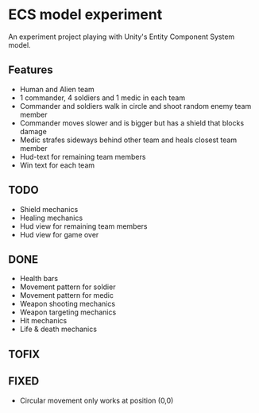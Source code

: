 # ECS model experiment
An experiment project playing with Unity's Entity Component System model.

## Features
- Human and Alien team
- 1 commander, 4 soldiers and 1 medic in each team
- Commander and soldiers walk in circle and shoot random enemy team member
- Commander moves slower and is bigger but has a shield that blocks damage
- Medic strafes sideways behind other team and heals closest team member
- Hud-text for remaining team members
- Win text for each team

## TODO
- Shield mechanics
- Healing mechanics
- Hud view for remaining team members
- Hud view for game over

## DONE
- Health bars
- Movement pattern for soldier
- Movement pattern for medic
- Weapon shooting mechanics
- Weapon targeting mechanics
- Hit mechanics
- Life & death mechanics

## TOFIX

## FIXED
- Circular movement only works at position (0,0)